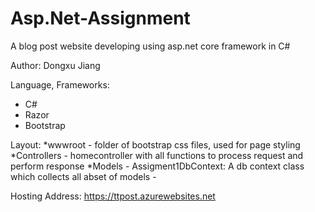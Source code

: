 # Asp.Net-Assignment
A blog post website developing using asp.net core framework in C#

Author: Dongxu Jiang

Language, Frameworks:
  * C#
  * Razor
  * Bootstrap

Layout:
  *wwwroot
    - folder of bootstrap css files, used for page styling
  *Controllers
    - homecontroller with all functions to process request and perform response
  *Models
    - Assigment1DbContext: A db context class which collects all abset of models
    -

Hosting Address: https://ttpost.azurewebsites.net


